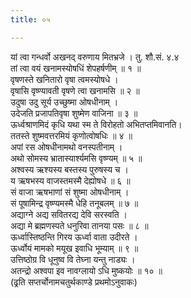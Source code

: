 ```yaml
---
title: ०५

---
```

यां त्वा गन्धर्वो अखनद् वरुणाय मितभ्रजे । तु. शौ.सं. ४.४  
तां त्वा वयं खनामस्योषधिं शेपहर्षणीम् ॥ १ ॥  
वृषणस्ते खनितारो वृषा त्वमस्योषधे ।  
वृषासि वृष्ण्यावती वृषणे त्वा खनामसि ॥ २ ॥  
उदुषा उदु सूर्य उच्छुष्मा ओषधीनाम् ।  
उदेजति प्रजापतिवृषा शुष्मेण वाजिना ॥ ३ ॥  
ऊर्ध्वश्राणमिदं कृधि यथा स्म ते विरोहतो अभितप्तमिवानति।  
ततस्ते शुष्मवत्तरमियं कृणोत्वोषधिः ॥ ४ ॥  
अपां रस ओषधीनामथो वनस्पतीनाम् ।  
अथो सोमस्य भ्रातास्यार्श्यमसि वृष्ण्यम् ॥ ५ ॥  
अश्वस्य ऋश्यस्य बस्तस्य पुरुषस्य च ।  
य ऋषभस्य वाजस्तमस्मै देह्योषधे ॥ ६ ॥  
सं वाजा ऋषभाणां सं शुष्मा ओषधीनाम् ।  
सं पूषामिन्द्र वृष्ण्यमस्मै धेहि तनूबलम् ॥ ७ ॥  
अद्याग्ने अद्य सवितरद्य देवि सरस्वति ।  
अद्या मे ब्रह्मणस्पते धनुरिवा तानया पसः ॥ ८ ॥  
ऊर्ध्वास्तिष्ठन्ति गिरय ऊर्ध्वा वाता उदीरते ।  
ऊर्ध्वोयं मामको मयूख इवाधि भूम्याम् ॥ ९ ॥  
उत्तिष्ठोग्र वि धूनुष्व वि तेघ्ना यन्तु नाड्यः ।  
अतन्द्रो अश्वपा इव नावग्लायो ऽधि मुष्कयोः ॥ १० ॥  
(ढ्रति सप्तर्चोनामचतुर्थकाण्डे प्रथमोऽनुवाकः)  
  